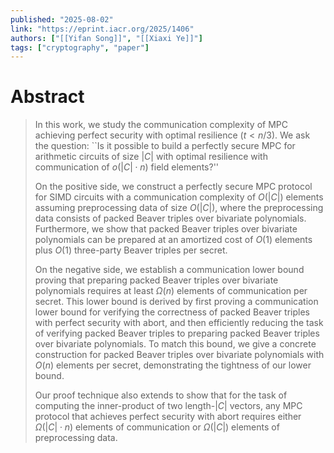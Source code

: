 ```yaml
---
published: "2025-08-02"
link: "https://eprint.iacr.org/2025/1406"
authors: ["[[Yifan Song]]", "[[Xiaxi Ye]]"]
tags: ["cryptography", "paper"]
---
```


# Abstract

> In this work, we study the communication complexity of MPC achieving perfect security with optimal resilience ($t<n/3$). We ask the question: ``Is it possible to build a perfectly secure MPC for arithmetic circuits of size $|C|$ with optimal resilience with communication of $o(|C|\cdot n)$ field elements?''
> 
> On the positive side, we construct a perfectly secure MPC protocol for SIMD circuits with a communication complexity of $O(|C|)$ elements assuming preprocessing data of size $O(|C|)$, where the preprocessing data consists of packed Beaver triples over bivariate polynomials. Furthermore, we show that packed Beaver triples over bivariate polynomials can be prepared at an amortized cost of $O(1)$ elements plus $O(1)$ three-party Beaver triples per secret.
> 
> On the negative side, we establish a communication lower bound proving that preparing packed Beaver triples over bivariate polynomials requires at least $\Omega(n)$ elements of communication per secret. This lower bound is derived by first proving a communication lower bound for verifying the correctness of packed Beaver triples with perfect security with abort, and then efficiently reducing the task of verifying packed Beaver triples to preparing packed Beaver triples over bivariate polynomials. To match this bound, we give a concrete construction for packed Beaver triples over bivariate polynomials with $O(n)$ elements per secret, demonstrating the tightness of our lower bound. 
> 
> Our proof technique also extends to show that for the task of computing the inner-product of two length-$|C|$ vectors, any MPC protocol that achieves perfect security with abort requires either $\Omega(|C|\cdot n)$ elements of communication or $\Omega(|C|)$ elements of preprocessing data.